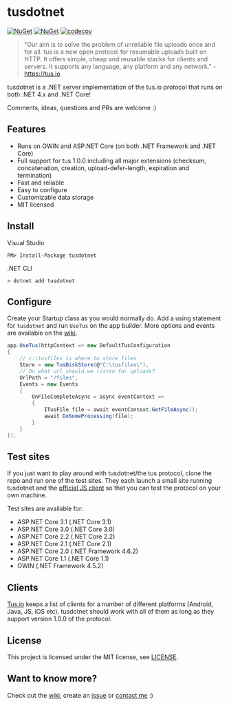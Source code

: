 # tusdotnet

[![NuGet](https://img.shields.io/nuget/v/tusdotnet.svg?color=blue&style=popout-square)](https://www.nuget.org/packages/tusdotnet) [![NuGet](https://img.shields.io/nuget/dt/tusdotnet.svg?color=blue&style=popout-square)](https://www.nuget.org/packages/tusdotnet) [![codecov](https://img.shields.io/codecov/c/github/tusdotnet/tusdotnet.svg?color=blue&style=popout-square)](https://codecov.io/gh/tusdotnet/tusdotnet)

>"Our aim is to solve the problem of unreliable file uploads once and for all. tus is a new open protocol for resumable uploads built on HTTP. It offers simple, cheap and reusable stacks for clients and servers. It supports any language, any platform and any network." - https://tus.io

tusdotnet is a .NET server implementation of the tus.io protocol that runs on both .NET 4.x and .NET Core!

Comments, ideas, questions and PRs are welcome :)

## Features

* Runs on OWIN and ASP.NET Core (on both .NET Framework and .NET Core)
* Full support for tus 1.0.0 including all major extensions (checksum, concatenation, creation, upload-defer-length, expiration and termination)
* Fast and reliable
* Easy to configure
* Customizable data storage
* MIT licensed

## Install

Visual Studio

``PM> Install-Package tusdotnet``

.NET CLI

``> dotnet add tusdotnet``

## Configure

Create your Startup class as you would normally do. Add a using statement for `tusdotnet` and run `UseTus` on the app builder. More options and events are available on the [wiki](https://github.com/tusdotnet/tusdotnet/wiki/Configuration).

```csharp
app.UseTus(httpContext => new DefaultTusConfiguration
{
    // c:\tusfiles is where to store files
    Store = new TusDiskStore(@"C:\tusfiles\"),
    // On what url should we listen for uploads?
    UrlPath = "/files",
    Events = new Events
    {
        OnFileCompleteAsync = async eventContext =>
        {
            ITusFile file = await eventContext.GetFileAsync();
            await DoSomeProcessing(file);
        }
    }
});

```

## Test sites

If you just want to play around with tusdotnet/the tus protocol, clone the repo and run one of the test sites. They each launch a small site running tusdotnet and the [official JS client](https://github.com/tus/tus-js-client) so that you can test the protocol on your own machine. 

Test sites are available for:

* ASP.NET Core 3.1 (.NET Core 3.1)
* ASP.NET Core 3.0 (.NET Core 3.0)
* ASP.NET Core 2.2 (.NET Core 2.2)
* ASP.NET Core 2.1 (.NET Core 2.1)
* ASP.NET Core 2.0 (.NET Framework 4.6.2)
* ASP.NET Core 1.1 (.NET Core 1.1)
* OWIN (.NET Framework 4.5.2)

## Clients

[Tus.io](http://tus.io/implementations.html) keeps a list of clients for a number of different platforms (Android, Java, JS, iOS etc). tusdotnet should work with all of them as long as they support version 1.0.0 of the protocol.

## License

This project is licensed under the MIT license, see [LICENSE](LICENSE).

## Want to know more?

Check out the [wiki](https://github.com/tusdotnet/tusdotnet/wiki), create an [issue](https://github.com/tusdotnet/tusdotnet/issues) or [contact me](https://twitter.com/DevLifeOfStefan) :)
